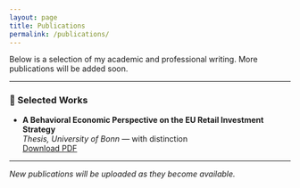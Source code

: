 ```yaml
---
layout: page
title: Publications
permalink: /publications/
---
```


Below is a selection of my academic and professional writing. More publications will be added soon.

---

### 📄 Selected Works

- **A Behavioral Economic Perspective on the EU Retail Investment Strategy**  
  *Thesis, University of Bonn* — with distinction  
  [Download PDF](assets/img/Thesis.pdf)

---

*New publications will be uploaded as they become available.*

